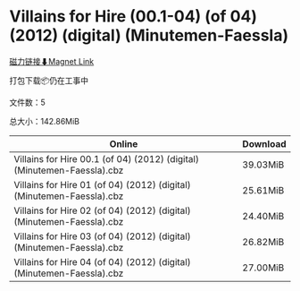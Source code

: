 # Villains for Hire (00.1-04) (of 04) (2012) (digital) (Minutemen-Faessla)

[磁力链接⬇Magnet Link](magnet:?xt=urn:btih:ea8ca911853afbfde2c38d630721cf5e32c4d74b&dn=Villains%20for%20Hire%20%2800.1-04%29%20%28of%2004%29%20%282012%29%20%28digital%29%20%28Minutemen-Faessla%29)

打包下载📦仍在工事中

文件数：5

总大小：142.86MiB

Online | Download
--- | ---
Villains for Hire 00.1 (of 04) (2012) (digital) (Minutemen-Faessla).cbz | 39.03MiB
Villains for Hire 01 (of 04) (2012) (digital) (Minutemen-Faessla).cbz | 25.61MiB
Villains for Hire 02 (of 04) (2012) (digital) (Minutemen-Faessla).cbz | 24.40MiB
Villains for Hire 03 (of 04) (2012) (digital) (Minutemen-Faessla).cbz | 26.82MiB
Villains for Hire 04 (of 04) (2012) (digital) (Minutemen-Faessla).cbz | 27.00MiB